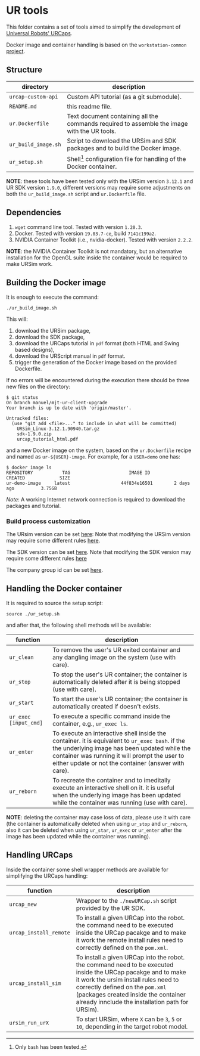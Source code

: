 # UR tools

This folder contains a set of tools aimed to simplify the development of [Universal Robots' URCaps](https://www.universal-robots.com/it/info-su-universal-robots/centro-notizie/launch-of-urcaps-the-new-platform-for-ur-accessories-and-peripherals/).

Docker image and container handling is based on the `workstation-common` [project](https://gitlab.inf.unibz.it/smartminifactory/workstation-common).


## Structure

directory | description
----------|-------------
`urcap-custom-api` | Custom API tutorial (as a git submodule).
`README.md` | this readme file.
`ur.Dockerfile` | Text document containing all the commands required to assemble the image with the UR tools.
`ur_build_image.sh` | Script to download the URSim and SDK packages and to build the Docker image.
`ur_setup.sh` | Shell[^1] configuration file for handling of the Docker container.

**NOTE**: these tools have been tested only with the URSim version `3.12.1` and UR SDK version `1.9.0`, different versions may require some adjustments on both the `ur_build_image.sh` script and `ur.Dockerfile` file.


## Dependencies

1. `wget` command line tool. Tested with version `1.20.3`.
2. Docker. Tested with version `19.03.7-ce`, build `7141c199a2`.
3. NVIDIA Container Toolkit (i.e., nvidia-docker). Tested with version `2.2.2`.

**NOTE**: the NVIDIA Container Toolkit is not mandatory, but an alternative installation for the OpenGL suite inside the container would be required to make URSim work.


## Building the Docker image

It is enough to execute the command:

```
./ur_build_image.sh
```

This will:

1. download the URSim package,
2. download the SDK package,
3. download the URCaps tutorial in `pdf` format (both HTML and Swing based designs),
4. download the URScript manual in `pdf` format.
5. trigger the generation of the Docker image based on the provided Dockerfile.

If no errors will be encountered during the execution there should be three new files on the directory:

```
$ git status
On branch manuel/mjt-ur-client-upgrade
Your branch is up to date with 'origin/master'.

Untracked files:
  (use "git add <file>..." to include in what will be committed)
	URSim_Linux-3.12.1.90940.tar.gz
	sdk-1.9.0.zip
	urcap_tutorial_html.pdf
```

and a new Docker image on the system, based on the `ur.Dockerfile` recipe and named as `ur-${USER}-image`. For example, for a `USER=demo` one has:

```
$ docker image ls
REPOSITORY           TAG                      IMAGE ID            CREATED             SIZE
ur-demo-image     latest                   44f834e16501        2 days ago          3.75GB
```

*Note*: A working Internet network connection is required to download the packages and tutorial.

### Build process customization

The URsim version can be set [here](https://gitlab.inf.unibz.it/smartminifactory/apps/-/blob/master/external/ur/ur_build_image.sh#L91):
Note that modifying the URSim version may require some different rules [here](https://gitlab.inf.unibz.it/smartminifactory/apps/-/blob/master/external/ur/ur_build_image.sh#L24-34).

The SDK version can be set [here](https://gitlab.inf.unibz.it/smartminifactory/apps/-/blob/master/external/ur/ur_build_image.sh#L94).
Note that modifying the SDK version may require some different rules [here](https://gitlab.inf.unibz.it/smartminifactory/apps/-/blob/master/external/ur/ur_build_image.sh#L59-65)

The company group id can be set [here](https://gitlab.inf.unibz.it/smartminifactory/apps/-/blob/master/external/ur/ur_build_image.sh#L118).


## Handling the Docker container

It is required to source the setup script:

```
source ./ur_setup.sh
```

and after that, the following shell methods will be available:

function | description
----------|-------------
`ur_clean` | To remove the user's UR exited container and any dangling image on the system (use with care).
`ur_stop` | To stop the user's UR container; the container is automatically deleted after it is being stopped (use with care).
`ur_start` | To start the user's UR container; the container is automatically created if doesn't exists.
`ur_exec [input_cmd]` | To execute a specific command inside the container, e.g., `ur_exec ls`.
`ur_enter` | To execute an interactive  shell inside the container. it is equivalent to `ur_exec bash`. if the the underlying image has been updated while the container was running it will prompt the user to either update or not the container (answer with care).
`ur_reborn` | To recreate the container and to imeditally execute an interactive shell on it. it is useful when the underlying image has been updated while the container was running (use with care).

**NOTE**: deleting the container may case loss of data, please use it with care (the container is automatically deleted when using `ur_stop` and `ur_reborn`, also it can be deleted when using `ur_star`, `ur_exec` or `ur_enter` after the image has been updated while the container was running).


## Handling URCaps
Inside the container some shell wrapper methods are available for simplifying the URCaps handling:

function | description
----------|-------------
`urcap_new` | Wrapper to the `./newURCap.sh` script provided by the UR SDK.
`urcap_install_remote` | To install a given URCap into the robot. the command need to be executed inside the URCap pacakge and to make it work the remote install rules need to correctly defined on the `pom.xml`.
`urcap_install_sim` | To install a given URCap into the robot. the command need to be executed inside the URCap pacakge and to make it work the ursim install rules need to correctly defined on the `pom.xml` (packages created inside the container already innclude the installation path for URSim).
`ursim_run_urX` | To start URSim, where `X` can be `3`, `5` or `10`, depending in the target robot model.


[^1]: Only `bash` has been tested.
